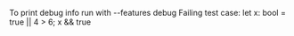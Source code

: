 To print debug info run with --features debug
Failing test case: let x: bool = true || 4 > 6; x && true